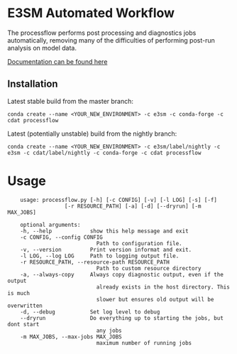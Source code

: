 # E3SM Automated Workflow

The processflow performs post processing and diagnostics jobs automatically, removing many of the difficulties of performing 
post-run analysis on model data. 

[Documentation can be found here](https://e3sm-project.github.io/processflow/docs/html/index.html)

## Installation<a name="installation"></a>

Latest stable build from the master branch:
```
conda create --name <YOUR_NEW_ENVIRONMENT> -c e3sm -c conda-forge -c cdat processflow
```

Latest (potentially unstable) build from the nightly branch:
```
conda create --name <YOUR_NEW_ENVIRONMENT> -c e3sm/label/nightly -c e3sm -c cdat/label/nightly -c conda-forge -c cdat processflow
```



# Usage<a name="usage"></a>

        usage: processflow.py [-h] [-c CONFIG] [-v] [-l LOG] [-s] [-f]
                      [-r RESOURCE_PATH] [-a] [-d] [--dryrun] [-m MAX_JOBS]

        optional arguments:
        -h, --help            show this help message and exit
        -c CONFIG, --config CONFIG
                                Path to configuration file.
        -v, --version         Print version informat and exit.
        -l LOG, --log LOG     Path to logging output file.
        -r RESOURCE_PATH, --resource-path RESOURCE_PATH
                                Path to custom resource directory
        -a, --always-copy     Always copy diagnostic output, even if the output
                                already exists in the host directory. This is much
                                slower but ensures old output will be overwritten
        -d, --debug           Set log level to debug
        --dryrun              Do everything up to starting the jobs, but dont start
                                any jobs
        -m MAX_JOBS, --max-jobs MAX_JOBS
                                maximum number of running jobs
